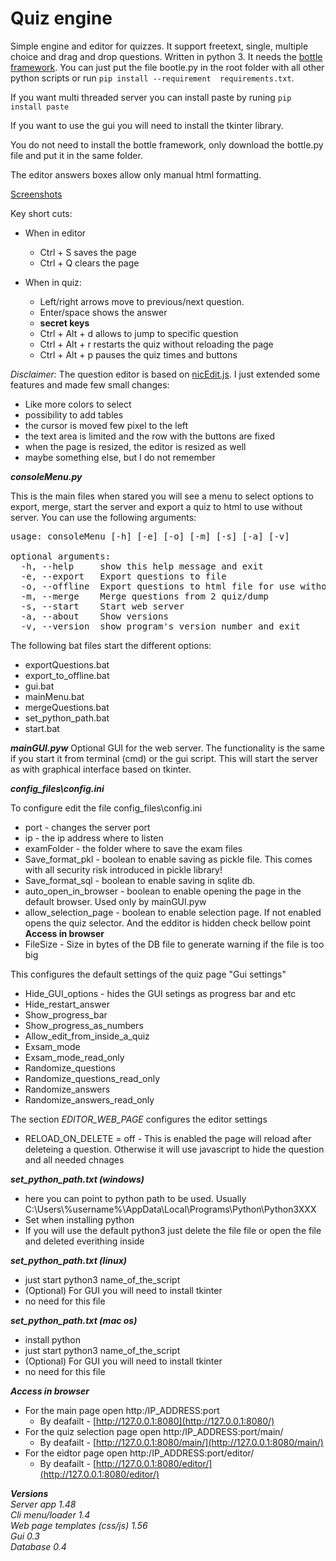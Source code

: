 # Quiz engine
Simple engine and editor for quizzes. It support freetext, single, multiple choice and drag and drop questions. Written in python 3. It needs the [bottle framework](https://github.com/bottlepy/bottle). You can just put the file bootle.py in the root folder with all other python scripts or run ``pip install --requirement  requirements.txt``.

If you want multi threaded server you can install paste by runing ``pip install paste``

If you want to use the gui you will need to install the tkinter library.

You do not need to install the bottle framework, only download the bottle.py file and put it in the same folder.

The editor answers boxes allow only manual html formatting.

[Screenshots](https://github.com/cemkata/simpleQuizEngine/blob/main/screenshots/readme.md)

Key short cuts:

- When in editor
  - Ctrl + S saves the page
  - Ctrl + Q clears the page

- When in quiz:
  - Left/right arrows move to previous/next question.
  - Enter/space shows the answer
  - **secret keys**
  - Ctrl + Alt + d allows to jump to specific question
  - Ctrl + Alt + r restarts the quiz without reloading the page
  - Ctrl + Alt + p pauses the quiz times and buttons

*Disclaimer:*
The question editor is based on [nicEdit.js](https://nicedit.com). I just extended some features and made few small changes:
- Like more colors to select
- possibility to add tables
- the cursor is moved few pixel to the left
- the text area is limited and the row with the buttons are fixed
- when the page is resized, the editor is resized as well
- maybe something else, but I do not remember
  

***consoleMenu.py***

This is the main files when stared you will see a menu to select options to export, merge, start the server and export a quiz to html to use without server.
You can use the following arguments:  
  
<pre>
usage: consoleMenu [-h] [-e] [-o] [-m] [-s] [-a] [-v]

optional arguments:
  -h, --help     show this help message and exit
  -e, --export   Export questions to file
  -o, --offline  Export questions to html file for use without http server
  -m, --merge    Merge questions from 2 quiz/dump
  -s, --start    Start web server
  -a, --about    Show versions
  -v, --version  show program's version number and exit
</pre>

The following bat files start the different options:
- exportQuestions.bat
- export_to_offline.bat
- gui.bat
- mainMenu.bat
- mergeQuestions.bat
- set_python_path.bat
- start.bat


***mainGUI.pyw***
Optional GUI for the web server. The functionality is the same if you start it from terminal (cmd) or the gui script.
This will start the server as with graphical interface based on tkinter.  


***config_files\config.ini***

To configure edit the file config_files\config.ini
- port - changes the server port
- ip - the ip address where to listen
- examFolder - the folder where to save the exam files
- Save_format_pkl - boolean to enable saving as pickle file. This comes with all security risk introduced in pickle library!
- Save_format_sql - boolean to enable saving in sqlite db.
- auto_open_in_browser - boolean to enable opening the page in the default browser. Used only by mainGUI.pyw
- allow_selection_page - boolean to enable selection page. If not enabled opens the quiz selector. And the edditor is hidden check bellow point **Access in browser**
- FileSize - Size in bytes of the DB file to generate warning if the file is too big

This configures the default settings of the quiz page "Gui settings"
- Hide_GUI_options - hides the GUI setings as progress bar and etc
- Hide_restart_answer
- Show_progress_bar
- Show_progress_as_numbers
- Allow_edit_from_inside_a_quiz
- Exsam_mode
- Exsam_mode_read_only
- Randomize_questions
- Randomize_questions_read_only
- Randomize_answers
- Randomize_answers_read_only

The section *EDITOR_WEB_PAGE* configures the editor settings
- RELOAD_ON_DELETE = off - This is enabled the page will reload after deleteing a question.  Otherwise it will use javascript to hide the question and all needed chnages

***set_python_path.txt (windows)***
- here you can point to python path to be used. Usually C:\Users\\%username%\AppData\Local\Programs\Python\Python3XXX
- Set when installing python
- If you will use the default python3 just delete the file file or open the file and deleted everithing inside

***set_python_path.txt (linux)***
- just start python3 name_of_the_script
- (Optional) For GUI you will need to install tkinter
- no need for this file

***set_python_path.txt (mac os)***
- install python
- just start python3 name_of_the_script
- (Optional) For GUI you will need to install tkinter
- no need for this file

***Access in browser***
- For the main page open http:/IP_ADDRESS:port
  - By deafailt - [http://127.0.0.1:8080](http://127.0.0.1:8080/)
- For the quiz selection page open http:/IP_ADDRESS:port/main/
  - By deafailt - [http://127.0.0.1:8080/main/](http://127.0.0.1:8080/main/)
- For the eidtor page open http:/IP_ADDRESS:port/editor/
  - By deafailt - [http://127.0.0.1:8080/editor/](http://127.0.0.1:8080/editor/)

***Versions***  
*Server app 1.48*  
*Cli menu/loader 1.4*  
*Web page templates (css/js) 1.56*  
*Gui 0.3*  
*Database 0.4*  